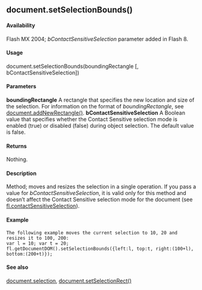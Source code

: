 ## document.setSelectionBounds()

#### Availability

Flash MX 2004; *bContactSensitiveSelection* parameter added in Flash 8.

#### Usage

document.setSelectionBounds(boundingRectangle \[, bContactSensitiveSelection\])

#### Parameters

**boundingRectangle** A rectangle that specifies the new location and size of the selection. For information on the format of *boundingRectangle*, see [document.addNewRectangle()](#_bookmark128).
**bContactSensitiveSelection** A Boolean value that specifies whether the Contact Sensitive selection mode is enabled (true) or disabled (false) during object selection. The default value is false.

#### Returns

Nothing.

#### Description

Method; moves and resizes the selection in a single operation.
If you pass a value for *bContactSensitiveSelection*, it is valid only for this method and doesn’t affect the Contact Sensitive selection mode for the document (see [fl.contactSensitiveSelection](#_bookmark469)).

#### Example

```
The following example moves the current selection to 10, 20 and resizes it to 100, 200:
var l = 10; var t = 20;
fl.getDocumentDOM().setSelectionBounds({left:l, top:t, right:(100+l), bottom:(200+t)});

```
#### See also

[document.selection](#_bookmark274), [document.setSelectionRect()](#document.setSelectionRect())

<span id="document.setSelectionRect()" class="anchor"></span>
